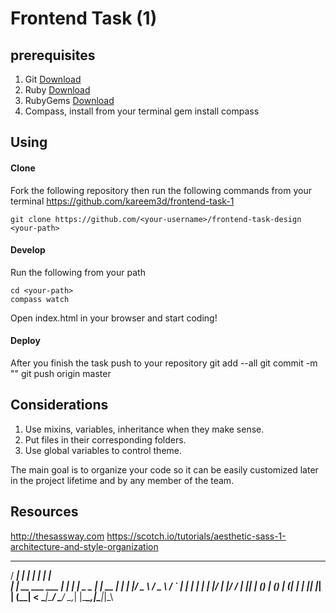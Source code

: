 Frontend Task (1)
===================

prerequisites
-------------
1. Git [Download](https://git-scm.com/download/win)
2. Ruby [Download](http://rubyinstaller.org/)
3. RubyGems [Download](https://rubygems.org/pages/download)
4. Compass, install from your terminal
		gem install compass

Using
-------------
#### Clone
Fork the following repository then run the following commands from your terminal
https://github.com/kareem3d/frontend-task-1

    git clone https://github.com/<your-username>/frontend-task-design <your-path>

#### Develop
Run the following from your path

    cd <your-path>
    compass watch

Open index.html in your browser and start coding!

#### Deploy
After you finish the task push to your repository
		git add --all
		git commit -m "<your-commit-message>"
		git push origin master

Considerations
--------------
1. Use mixins, variables, inheritance when they make sense.
2. Put files in their corresponding folders.
3. Use global variables to control theme.

The main goal is to organize your code so it can be easily customized later in the project lifetime and by any member of the team.

Resources
-------------
http://thesassway.com
https://scotch.io/tutorials/aesthetic-sass-1-architecture-and-style-organization

   _____                 _   _                _    
  / ____|               | | | |              | |   
 | |  __  ___   ___   __| | | |    _   _  ___| | __
 | | |_ |/ _ \ / _ \ / _` | | |   | | | |/ __| |/ /
 | |__| | (_) | (_) | (_| | | |___| |_| | (__|   < 
  \_____|\___/ \___/ \__,_| |______\__,_|\___|_|\_\
                                                   
                                                   